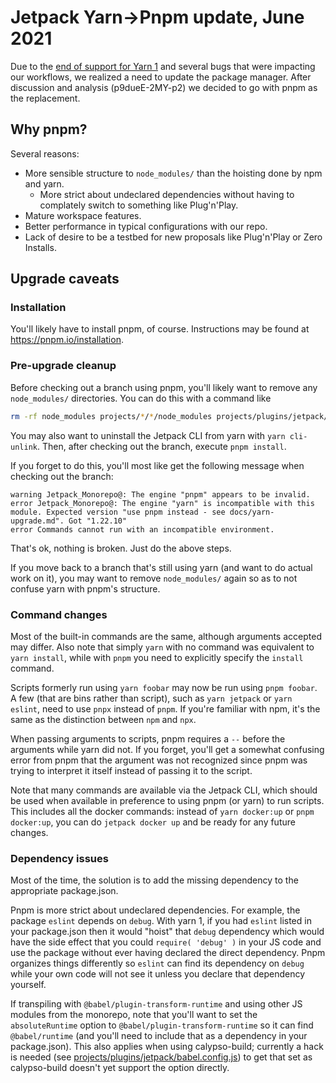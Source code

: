 # Jetpack Yarn→Pnpm update, June 2021

Due to the [end of support for Yarn 1] and several bugs that were impacting our workflows, we realized a need to update the package manager.
After discussion and analysis (p9dueE-2MY-p2) we decided to go with pnpm as the replacement.

## Why pnpm?

Several reasons:

* More sensible structure to `node_modules/` than the hoisting done by npm and yarn.
  * More strict about undeclared dependencies without having to complately switch to something like Plug'n'Play.
* Mature workspace features.
* Better performance in typical configurations with our repo.
* Lack of desire to be a testbed for new proposals like Plug'n'Play or Zero Installs.

## Upgrade caveats

### Installation

You'll likely have to install pnpm, of course. Instructions may be found at https://pnpm.io/installation.

### Pre-upgrade cleanup

Before checking out a branch using pnpm, you'll likely want to remove any `node_modules/` directories. You can do this with a command like
```bash
rm -rf node_modules projects/*/*/node_modules projects/plugins/jetpack/tests/e2e/node_modules tools/cli/node_modules
```
You may also want to uninstall the Jetpack CLI from yarn with `yarn cli-unlink`.
Then, after checking out the branch, execute `pnpm install`.

If you forget to do this, you'll most like get the following message when checking out the branch:
```
warning Jetpack_Monorepo@: The engine "pnpm" appears to be invalid.
error Jetpack_Monorepo@: The engine "yarn" is incompatible with this module. Expected version "use pnpm instead - see docs/yarn-upgrade.md". Got "1.22.10"
error Commands cannot run with an incompatible environment.
```
That's ok, nothing is broken. Just do the above steps.

If you move back to a branch that's still using yarn (and want to do actual work on it), you may want to remove `node_modules/` again so as to not confuse yarn with
pnpm's structure.

### Command changes

Most of the built-in commands are the same, although arguments accepted may differ. Also note that simply `yarn` with no command was equivalent to `yarn install`,
while with `pnpm` you need to explicitly specify the `install` command.

Scripts formerly run using `yarn foobar` may now be run using `pnpm foobar`. A few (that are bins rather than script), such as `yarn jetpack` or `yarn eslint`,
need to use `pnpx` instead of `pnpm`. If you're familiar with npm, it's the same as the distinction between `npm` and `npx`.

When passing arguments to scripts, pnpm requires a `--` before the arguments while yarn did not. If you forget, you'll get a somewhat confusing error from pnpm
that the argument was not recognized since pnpm was trying to interpret it itself instead of passing it to the script.

Note that many commands are available via the Jetpack CLI, which should be used when available in preference to using pnpm (or yarn) to run scripts.
This includes all the docker commands: instead of `yarn docker:up` or `pnpm docker:up`, you can do `jetpack docker up` and be ready for any future changes.

### Dependency issues

Most of the time, the solution is to add the missing dependency to the appropriate package.json.

Pnpm is more strict about undeclared dependencies. For example, the package `eslint` depends on `debug`. With yarn 1, if you had `eslint` listed in
your package.json then it would "hoist" that `debug` dependency which would have the side effect that you could `require( 'debug' )` in your JS code
and use the package without ever having declared the direct dependency. Pnpm organizes things differently so `eslint` can find its dependency on `debug`
while your own code will not see it unless you declare that dependency yourself.

If transpiling with `@babel/plugin-transform-runtime` and using other JS modules from the monorepo, note that you'll want to set the `absoluteRuntime` option
to `@babel/plugin-transform-runtime` so it can find `@babel/runtime` (and you'll need to include that as a dependency in your package.json). This also applies
when using calypso-build; currently a hack is needed (see [projects/plugins/jetpack/babel.config.js]) to get that set as calypso-build doesn't yet support the
option directly.


[end of support for Yarn 1]: https://github.com/yarnpkg/yarn/compare/977943e%5E...14bcd15#diff-185833cb26d7ac66a4d39042fd576a820c2c2c6d05ad18973bb9c7dce77267c5R29-R32
[projects/plugins/jetpack/babel.config.js]: ../projects/plugins/jetpack/babel.config.js
